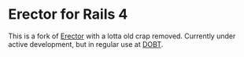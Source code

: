 Erector for Rails 4
=====

This is a fork of [Erector](https://github.com/erector/erector) with a lotta old crap removed. Currently under active development, but in regular use at [DOBT](https://www.github.com/dobtco).
